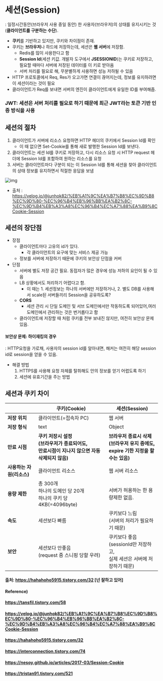 # 세션(Session)

: 일정시간동안(브라우저 사용 중일 동안) 한 사용자(브라우저)의 상태를 유지시키는 것(**클라이언트를 구분하는 수단**).

* **쿠키**를 기반하고 있지만, 쿠키와 차이점이 존재.
* 쿠키는 **브라우저**나 하드에 저장하는데, 세션은 **웹 서버**에 저장함.
  * Redis를 많이 사용한다고 함
  * **Session Id**(세션 키값. 개발자 도구에서 **JSESSIONID**)는 쿠키로 저장하고, 필요할 때마다 서버에 저장된 데이터를 이 키로 받아옴
  * 서버 처리를 필요로 해, 무분별하게 사용하면 성능 저하될 수 있음
* HTTP 프로토콜에서 Req, Res가 오고가면 연결이 끊어지는데, 정보를 유지하려면 이 세션이라는 것이 필요
* 클라이언트가 Req를 보내면 서버의 엔진이 클라이언트에게 유일한 ID를 부여해줌.



### JWT: 세션은 서버 처리를 필요로 하기 때문에 최근 JWT라는 토큰 기반 인증 방식을 사용



## 세션의 절차

1. 클라이언트가 서버에 리소스 요청하면 HTTP 헤더의 쿠키에서 Session Id를 확인
   * 이 때 없으면 Set-Cookie를 통해 새로 발행한 Session Id를 보낸다.
2. 클라이언트는 세션 Id를 쿠키로 저장하고, 다시 리소스 요청 시 HTTP request 헤더에 Session Id를 포함하여 원하는 리소스를 요청
3. 서버는 클라이언트마다 구분이 되는 이 Session Id를 통해 세션을 찾아 클라이언트의 상태 정보를 유지하면서 적절한 응답을 보냄

![img](https://media.vlpt.us/images/junhok82/post/eb016f92-dfe1-4961-a7ea-f5501352b3d9/image.png)

* 출처 : https://velog.io/@junhok82/%EB%A1%9C%EA%B7%B8%EC%9D%B8%EC%9D%80-%EC%96%B4%EB%96%BB%EA%B2%8C-%EC%9D%B4%EB%A3%A8%EC%96%B4%EC%A7%88%EA%B9%8CCookie-Session



## 세션의 장단점

* 장점
  * 클라이언트마다 고유의 id가 있다.
    * 각 클라이언트의 요구에 맞는 서비스 제공 가능
  * 정보를 서버에 저장하기 때문에 쿠키의 보안상 단점을 커버
* 단점
  * 서버에 별도 저장 공간 필요. 동접자가 많은 경우에 성능 저하의 요인이 될 수 있음
  * LB 상황에서도 처리하기 어렵다고 함.
    * 이 때는 1. 세션정보는 하나의 서버에만 저장하거나, 2. 별도 DB를 사용해서 scale된 서버들끼리 Session을 공유하도록?
  * **CORS**
    * 세션 관리 시 단일 도메인 및 서브 도메인에서만 작동하도록 되어있어,여러 도메인에서 관리하는 것은 번거롭다고 함
  * 클라이언트에 저장할 때 처럼 쿠키를 전부 보내진 않지만, 여전히 보안상 문제 있음.



#### 보안상 문제: 하이재킹의 경우

: HTTP요청을 가로채, 사용자의 session id를 알아내면, 해커는 여전히 해당 session id로 session을 얻을 수 있음.

* 해결 방법
  	1. HTTPS를 사용해 요청 자체를 탈취해도 안의 정보를 얻기  어렵도록 하기
   	2. 세션에 유효기간을 주는 방법



## 세션과 쿠키 차이

|                           | **쿠키(Cookie)**                                             | **세션(Session)**                                            |
| ------------------------- | ------------------------------------------------------------ | ------------------------------------------------------------ |
| **저장 위치**             | 클라이언트(=접속자 PC)                                       | 웹 서버                                                      |
| **저장 형식**             | text                                                         | Object                                                       |
| **만료 시점**             | **쿠키 저장시 설정<br />(브라우저가 종료되어도,<br />만료시점이 지나지 않으면 자동삭제되지 않음)** | **브라우저 종료시 삭제<br />(브라우저 유지 중에도,<br />expire 기한 지정을 할수는 있음)** |
| **사용하는 자원(리소스)** | 클라이언트 리소스                                            | 웹 서버 리소스                                               |
| **용량 제한**             | 총 300개<br />하나의 도메인 당 20개<br />하나의 쿠키 당 4KB(=4096byte) | 서버가 허용하는 한 용량제한 없음.                            |
| **속도**                  | 세션보다 빠름                                                | 쿠키보다 느림<br />(서버의 처리가 필요하기 때문)             |
| **보안**                  | 세션보다 안좋음<br />(request 중 스니핑 당할 우려)           | 쿠키보다 좋음<br />(sessionId만 저장하고,<br />실제 세션은 서버에 저장하기 때문) |

#### 출처: https://hahahoho5915.tistory.com/32 [넌 잘하고 있어]



#### Reference)

#### https://tansfil.tistory.com/58

#### https://velog.io/@junhok82/%EB%A1%9C%EA%B7%B8%EC%9D%B8%EC%9D%80-%EC%96%B4%EB%96%BB%EA%B2%8C-%EC%9D%B4%EB%A3%A8%EC%96%B4%EC%A7%88%EA%B9%8CCookie-Session

#### https://hahahoho5915.tistory.com/32

#### https://interconnection.tistory.com/74

#### https://nesoy.github.io/articles/2017-03/Session-Cookie

#### https://tristan91.tistory.com/521
